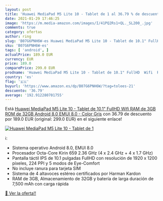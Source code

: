 ```yaml
---
layout: post
title: 'Huawei MediaPad M5 Lite 10 - Tablet de 1 al 36.79 % de descuento'
date: 2021-01-29 17:46:25
image: 'https://m.media-amazon.com/images/I/41PQ2Rs1+QL._SL200_.jpg'
comments: true
category: ofertas
author: ring
slug: 'B07G6PNH6W-es Huawei MediaPad M5 Lite 10 - Tablet de 10.1" FullHD Wifi...'
sku: 'B07G6PNH6W-es'
tags: [ 'android', ]
actualPrice: 189.0 EUR
currency: EUR
price: 189.0
comparePrice: 299.0 EUR
prodname: 'Huawei MediaPad M5 Lite 10 - Tablet de 10.1" FullHD  Wifi  RAM de 3GB  ROM de 32GB  Android 8.0  EMUI 8.0  - Color Gris'
country: 'es'
flag: '🇪🇸'
buyurl: 'https://www.amazon.es/dp/B07G6PNH6W/?tag=tolees-21'
descuento: '36.79'
average: '192.912280701755'
---
```


Está [Huawei MediaPad M5 Lite 10 - Tablet de 10.1" FullHD  Wifi  RAM de 3GB  ROM de 32GB  Android 8.0  EMUI 8.0  - Color Gris](https://www.amazon.es/dp/B07G6PNH6W/?tag=tolees-21) con 36.79 de descuento por 189.0 EUR (original: 299.0 EUR) en el siguiente enlace!

[![Huawei MediaPad M5 Lite 10 - Tablet de 1](https://m.media-amazon.com/images/I/41PQ2Rs1+QL._SL200_.jpg)](https://www.amazon.es/dp/B07G6PNH6W/?tag=tolees-21)

ℹ️:

- Sistema operativo Android 8.0, EMUI 8.0
- Procesador Octa-Core Kirin 659 2.36 GHz (4 x 2.4 GHz + 4 x 1.7 GHz)
- Pantalla táctil IPS de 10.1 pulgadas FullHD con resolución de 1920 x 1200 píxeles, 224 PPI y 5 modos de Eye-Comfort
- No incluye ranura para tarjeta SIM
- Sistema de 4 altavoces estéreo certificados por Harman Kardon
- RAM de 3GB, Almacenamiento de 32GB y batería de larga duración de 7,500 mAh con carga rápida

[🛒 Ver la oferta!!](https://www.amazon.es/dp/B07G6PNH6W/?tag=tolees-21)
